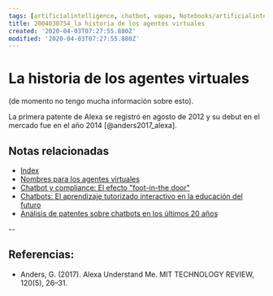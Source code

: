 ```yaml
---
tags: [artificialintelligence, chatbot, vapas, Notebooks/artificialintelligence, virtualagents, history]
title: 2004030754_la historia de los agentes virtuales
created: '2020-04-03T07:27:55.880Z'
modified: '2020-04-03T07:27:55.880Z'
---
```


# La historia de los agentes virtuales

(de momento no tengo mucha información sobre esto).

La primera patente de Alexa se registró en agosto de 2012 y su debut en el mercado fue en el año 2014 [@anders2017_alexa].

## Notas relacionadas

- [Index](_2003101705_index.md)
- [Nombres para los agentes virtuales](2004030718_nombresasistentesvirtuales.md)
- [Chatbot y compliance: El efecto "foot-in-the door"](2003241149_chatbots_footinthedoor_y_compliance.md)
- [Chatbots: El aprendizaje tutorizado interactivo en la educación del futuro](2003101700_aprendizaje_interactivo_educacion_futuro.md)
- [Análisis de patentes sobre chatbots en los últimos 20 años](2003250911_analisistextopatentesparachatbots.md)



 --

 ## Referencias:

 - Anders, G. (2017). Alexa Understand Me. MIT TECHNOLOGY REVIEW, 120(5), 26–31.